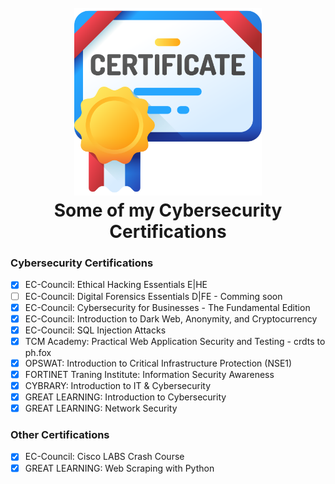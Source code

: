 <h1 align="center">
  <br>
  <a href="https://github.com/mkdirlove/MyCybersecurityCertificates"><img src="https://github.com/mkdirlove/MyCybersecurityCertificates/blob/main/certificate.png" alt="dirbust" height="300px" width="300"></a>
  <br>
  Some of my Cybersecurity Certifications
  <br>
</h1>

### Cybersecurity Certifications
- [x] EC-Council: Ethical Hacking Essentials E|HE
- [ ] EC-Council: Digital Forensics Essentials D|FE - Comming soon
- [x] EC-Council: Cybersecurity for Businesses - The Fundamental Edition
- [x] EC-Council: Introduction to Dark Web, Anonymity, and Cryptocurrency
- [x] EC-Council: SQL Injection Attacks
- [x] TCM Academy: Practical Web Application Security and Testing - crdts to ph.fox
- [x] OPSWAT: Introduction to Critical Infrastructure Protection (NSE1)
- [x] FORTINET Traning Institute: Information Security Awareness
- [x] CYBRARY: Introduction to IT & Cybersecurity
- [x] GREAT LEARNING: Introduction to Cybersecurity
- [x] GREAT LEARNING: Network Security

### Other Certifications
- [x] EC-Council: Cisco LABS Crash Course
- [x] GREAT LEARNING: Web Scraping with Python
